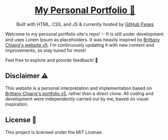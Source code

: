 <div align="center">
    <h1>
        <a href="https://undefinedconcept.github.io/">
            <span>
                My Personal Portfolio 📝
            </span>
        </a>
    </h1>
    <p>
        Built with HTML, CSS, and
        JS &
        currently hosted by <a class="link" href="https://pages.github.com/">GitHub Pages</a> <br>
    </p>   
</div>

Welcome to my personal portfolio site's repo! ✨ It is still under development and uses Lorem Ipsum as placeholders. It was heavily inspired by [Brittany Chiang's website v5](https://brittanychiang.com/). I'm continuously updating it with new content and improvements, so stay tuned for more!

Feel free to explore and provide feedback! 💬

## Disclaimer ⚠️

This website is a personal interpretation and implementation based on [Brittany Chiang's portfolio v5](https://brittanychiang.com/), rather than a direct clone. All coding and development were independently carried out by me, based on visual inspiration.

## License 📜

This project is licensed under the MIT License.
